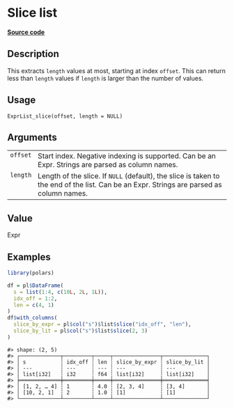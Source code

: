 

# Slice list

[**Source code**](https://github.com/pola-rs/r-polars/tree/main/R/expr__list.R#L314)

## Description

This extracts <code>length</code> values at most, starting at index
<code>offset</code>. This can return less than <code>length</code>
values if <code>length</code> is larger than the number of values.

## Usage

<pre><code class='language-R'>ExprList_slice(offset, length = NULL)
</code></pre>

## Arguments

<table>
<tr>
<td style="white-space: nowrap; font-family: monospace; vertical-align: top">
<code id="ExprList_slice_:_offset">offset</code>
</td>
<td>
Start index. Negative indexing is supported. Can be an Expr. Strings are
parsed as column names.
</td>
</tr>
<tr>
<td style="white-space: nowrap; font-family: monospace; vertical-align: top">
<code id="ExprList_slice_:_length">length</code>
</td>
<td>
Length of the slice. If <code>NULL</code> (default), the slice is taken
to the end of the list. Can be an Expr. Strings are parsed as column
names.
</td>
</tr>
</table>

## Value

Expr

## Examples

``` r
library(polars)

df = pl$DataFrame(
  s = list(1:4, c(10L, 2L, 1L)),
  idx_off = 1:2,
  len = c(4, 1)
)
df$with_columns(
  slice_by_expr = pl$col("s")$list$slice("idx_off", "len"),
  slice_by_lit = pl$col("s")$list$slice(2, 3)
)
```

    #> shape: (2, 5)
    #> ┌─────────────┬─────────┬─────┬───────────────┬──────────────┐
    #> │ s           ┆ idx_off ┆ len ┆ slice_by_expr ┆ slice_by_lit │
    #> │ ---         ┆ ---     ┆ --- ┆ ---           ┆ ---          │
    #> │ list[i32]   ┆ i32     ┆ f64 ┆ list[i32]     ┆ list[i32]    │
    #> ╞═════════════╪═════════╪═════╪═══════════════╪══════════════╡
    #> │ [1, 2, … 4] ┆ 1       ┆ 4.0 ┆ [2, 3, 4]     ┆ [3, 4]       │
    #> │ [10, 2, 1]  ┆ 2       ┆ 1.0 ┆ [1]           ┆ [1]          │
    #> └─────────────┴─────────┴─────┴───────────────┴──────────────┘
